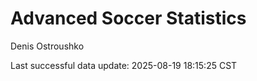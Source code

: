 # Advanced Soccer Statistics
Denis Ostroushko

<!-- gfm -->

Last successful data update: 2025-08-19 18:15:25 CST
